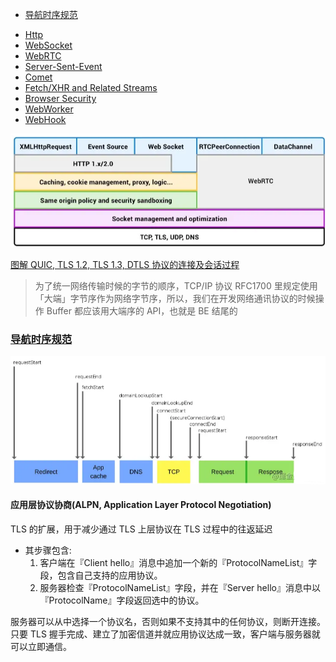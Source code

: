 <!-- TOC -->

- [导航时序规范](#导航时序规范)

<!-- TOC -->

- [Http](./http.md)
- [WebSocket](./WebSocket/README.md)
- [WebRTC](./WebRTC/README.md)
- [Server-Sent-Event](./SSE.md)
- [Comet](./Comet.md)
- [Fetch/XHR and Related Streams](./fetch&XHR.md)
- [Browser Security](./browser-security.md)
- [WebWorker](./web-worker.md)
- [WebHook](./webhook.md)

![layers](../assets/network-layer.png)

[图解 QUIC, TLS 1.2, TLS 1.3, DTLS 协议的连接及会话过程](https://cangsdarm.github.io/illustrate/)

> 为了统一网络传输时候的字节的顺序，TCP/IP 协议 RFC1700 里规定使用「大端」字节序作为网络字节序，所以，我们在开发网络通讯协议的时候操作 Buffer 都应该用大端序的 API，也就是 BE 结尾的

### [导航时序规范](https://www.w3.org/TR/navigation-timing/)

![guide](../assets/导航时序.png)

#### 应用层协议协商(ALPN, Application Layer Protocol Negotiation)

TLS 的扩展，用于减少通过 TLS 上层协议在 TLS 过程中的往返延迟

- 其步骤包含:
  1. 客户端在『Client hello』消息中追加一个新的『ProtocolNameList』字段，包含自己支持的应用协议。
  2. 服务器检查『ProtocolNameList』字段，并在『Server hello』消息中以『ProtocolName』字段返回选中的协议。

服务器可以从中选择一个协议名，否则如果不支持其中的任何协议，则断开连接。只要 TLS 握手完成、建立了加密信道并就应用协议达成一致，客户端与服务器就可以立即通信。
